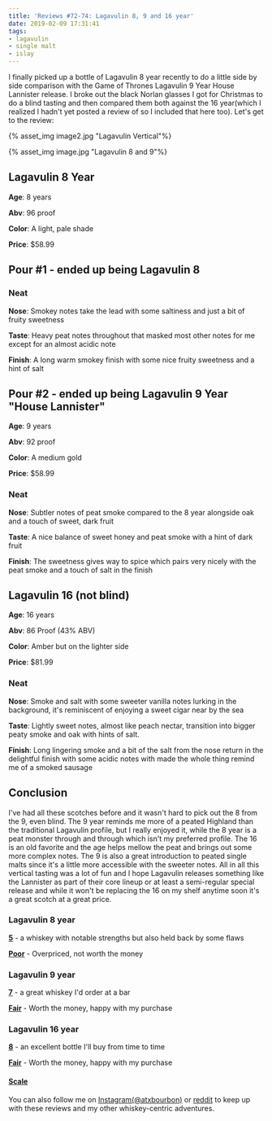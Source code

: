```yaml
---
title: 'Reviews #72-74: Lagavulin 8, 9 and 16 year'
date: 2019-02-09 17:31:41
tags:
- lagavulin
- single malt
- islay
---
```


I finally picked up a bottle of Lagavulin 8 year recently to do a little side by side comparison with the Game of Thrones Lagavulin 9 Year House Lannister release. I broke out the black Norlan glasses I got for Christmas to do a blind tasting and then compared them both against the 16 year(which I realized I hadn't yet posted a review of so I included that here too). Let's get to the review:

{% asset_img image2.jpg "Lagavulin Vertical"%}

{% asset_img image.jpg "Lagavulin 8 and 9"%}

## Lagavulin 8 Year
**Age**: 8 years

**Abv**: 96 proof

**Color**: A light, pale shade 

**Price**: $58.99

## Pour #1 - ended up being Lagavulin 8

### Neat
**Nose**: Smokey notes take the lead with some saltiness and just a bit of fruity sweetness

**Taste**: Heavy peat notes throughout that masked most other notes for me except for an almost acidic note

**Finish**: A long warm smokey finish with some nice fruity sweetness and a hint of salt

## Pour #2 - ended up being Lagavulin 9 Year "House Lannister"
**Age**: 9 years

**Abv**: 92 proof

**Color**: A medium gold 

**Price**: $58.99

### Neat
**Nose**: Subtler notes of peat smoke compared to the 8 year alongside oak and a touch of sweet, dark fruit

**Taste**: A nice balance of sweet honey and peat smoke with a hint of dark fruit

**Finish**: The sweetness gives way to spice which pairs very nicely with the peat smoke and a touch of salt in the finish

## Lagavulin 16 (not blind)

**Age**: 16 years

**Abv**: 86 Proof (43% ABV)

**Color**: Amber but on the lighter side

**Price**: $81.99

### Neat
**Nose**: Smoke and salt with some sweeter vanilla notes lurking in the background, it's reminiscent of enjoying a sweet cigar near by the sea

**Taste**: Lightly sweet notes, almost like peach nectar,  transition into bigger peaty smoke and oak with hints of salt.

**Finish**: Long lingering smoke and a bit of the salt from the nose return in the delightful finish with some acidic notes with made the whole thing remind me of a smoked sausage


## Conclusion
I've had all these scotches before and it wasn't hard to pick out the 8 from the 9, even blind. The 9 year reminds me more of a peated Highland than the traditional Lagavulin profile, but I really enjoyed it, while the 8 year is a peat monster through and through which isn't my preferred profile. The 16 is an old favorite and the age helps mellow the peat and brings out some more complex notes. The 9 is also a great introduction to peated single malts since it's a little more accessible with the sweeter notes. All in all this vertical tasting was a lot of fun and I hope Lagavulin releases something like the Lannister as part of their core lineup or at least a semi-regular special release and while it won't be replacing the 16 on my shelf anytime soon it's a great scotch at a great price. 

### Lagavulin 8 year

[**5**](https://atxbourbon.com/tags/5/) - a whiskey with notable strengths but also held back by some flaws

[**Poor**](https://atxbourbon.com/tags/poor-value/) - Overpriced, not worth the money

### Lagavulin 9 year

[**7**](https://atxbourbon.com/tags/7/) - a great whiskey I'd order at a bar

[**Fair**](https://atxbourbon.com/tags/fair-value/) - Worth the money, happy with my purchase

### Lagavulin 16 year

[**8**](https://atxbourbon.com/tags/8/) - an excellent bottle I'll buy from time to time


[**Fair**](https://atxbourbon.com/tags/fair-value/) - Worth the money, happy with my purchase

#### [Scale](http://atxbourbon.com/Scale/)

You can also follow me on [Instagram(@atxbourbon)](https://www.instagram.com/atxbourbon/) or [reddit](https://www.reddit.com/r/scottmotorraddrinks/) to keep up with these reviews and my other whiskey-centric adventures.

